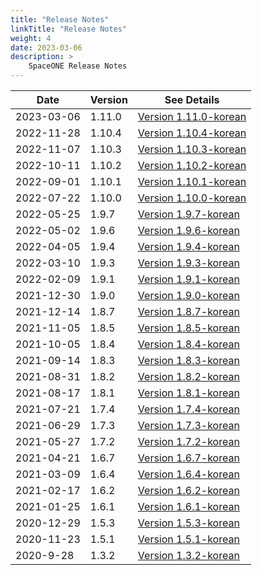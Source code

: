 ```yaml
---
title: "Release Notes"
linkTitle: "Release Notes"
weight: 4
date: 2023-03-06
description: >
    SpaceONE Release Notes
---
```



| Date       | Version | See Details                                           |
|------------|---------|-------------------------------------------------------|
| 2023-03-06 | 1.11.0  | [Version 1.11.0-korean](./release_note_list/v1.11.0/) |
| 2022-11-28 | 1.10.4  | [Version 1.10.4-korean](./release_note_list/v1.10.4/) |
| 2022-11-07 | 1.10.3  | [Version 1.10.3-korean](./release_note_list/v1.10.3/) |
| 2022-10-11 | 1.10.2  | [Version 1.10.2-korean](./release_note_list/v1.10.2/) |
| 2022-09-01 | 1.10.1  | [Version 1.10.1-korean](./release_note_list/v1.10.1/) |
| 2022-07-22 | 1.10.0  | [Version 1.10.0-korean](./release_note_list/v1.10.0/) |
| 2022-05-25 | 1.9.7   | [Version 1.9.7-korean](./release_note_list/v1.9.7/)   |
| 2022-05-02 | 1.9.6   | [Version 1.9.6-korean](./release_note_list/v1.9.6/)   |
| 2022-04-05 | 1.9.4   | [Version 1.9.4-korean](./release_note_list/v1.9.4/)   |
| 2022-03-10 | 1.9.3   | [Version 1.9.3-korean](./release_note_list/v1.9.3/)   |
| 2022-02-09 | 1.9.1   | [Version 1.9.1-korean](./release_note_list/v1.9.1/)   |
| 2021-12-30 | 1.9.0   | [Version 1.9.0-korean](./release_note_list/v1.9.0/)   |
| 2021-12-14 | 1.8.7   | [Version 1.8.7-korean](./release_note_list/v1.8.7/)   |
| 2021-11-05 | 1.8.5   | [Version 1.8.5-korean](./release_note_list/v1.8.5/)   |
| 2021-10-05 | 1.8.4   | [Version 1.8.4-korean](./release_note_list/v1.8.4/)   |
| 2021-09-14 | 1.8.3   | [Version 1.8.3-korean](./release_note_list/v1.8.3/)   |
| 2021-08-31 | 1.8.2   | [Version 1.8.2-korean](./release_note_list/v1.8.2/)   |
| 2021-08-17 | 1.8.1   | [Version 1.8.1-korean](./release_note_list/v1.8.1/)   |
| 2021-07-21 | 1.7.4   | [Version 1.7.4-korean](./release_note_list/v1.7.4/)   |
| 2021-06-29 | 1.7.3   | [Version 1.7.3-korean](./release_note_list/v1.7.3/)   |
| 2021-05-27 | 1.7.2   | [Version 1.7.2-korean](./release_note_list/v1.7.2/)   |
| 2021-04-21 | 1.6.7   | [Version 1.6.7-korean](./release_note_list/v1.6.7/)   |
| 2021-03-09 | 1.6.4   | [Version 1.6.4-korean](./release_note_list/v1.6.4/)   |
| 2021-02-17 | 1.6.2   | [Version 1.6.2-korean](./release_note_list/v1.6.2/)   |
| 2021-01-25 | 1.6.1   | [Version 1.6.1-korean](./release_note_list/v1.6.1/)   |
| 2020-12-29 | 1.5.3   | [Version 1.5.3-korean](./release_note_list/v1.5.3/)   |
| 2020-11-23 | 1.5.1   | [Version 1.5.1-korean](./release_note_list/v1.5.1/)   |
| 2020-9-28  | 1.3.2   | [Version 1.3.2-korean](./release_note_list/v1.3.2/)   |



